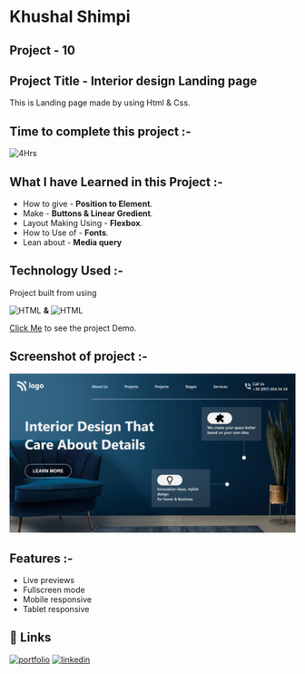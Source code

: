 # **Khushal Shimpi**

## **Project - 10**


## Project Title - Interior design Landing page
This is Landing page made by using Html & Css.

##  Time to complete this project :-
![4Hrs](https://img.shields.io/badge/4-Hrs-green)


## What I have Learned in this Project :-

- How to give - **Position to Element**.
- Make - **Buttons & Linear Gredient**.
- Layout Making Using - **Flexbox**.
- How to Use of - **Fonts**.
- Lean about - **Media query**


## Technology Used :-

Project  built from using

![HTML](https://img.shields.io/badge/HTML5-orange) 
**&**
![HTML](https://img.shields.io/badge/CSS3-blue)

[Click Me](https://silly-speculoos-41e61d.netlify.app) to see the project Demo.



## Screenshot of  project :-
![screenshot](./screenshot-10.png)




## Features :-

- Live previews
- Fullscreen mode
- Mobile responsive
- Tablet responsive



## 🔗 Links
[![portfolio](https://img.shields.io/badge/my_portfolio-000?style=for-the-badge&logo=ko-fi&logoColor=white)]()
[![linkedin](https://img.shields.io/badge/linkedin-0A66C2?style=for-the-badge&logo=linkedin&logoColor=white)](https://www.linkedin.com/in/khushal-shimpi-8a8685201/)